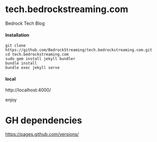 tech.bedrockstreaming.com
=========================

Bedrock Tech Blog

#### Installation

```shell
git clone https://github.com/BedrockStreaming/tech.bedrockstreaming.com.git
cd tech.bedrockstreaming.com
sudo gem install jekyll bundler
bundle install
bundle exec jekyll serve
```

#### local
http://localhost:4000/

enjoy

# GH dependencies

https://pages.github.com/versions/
